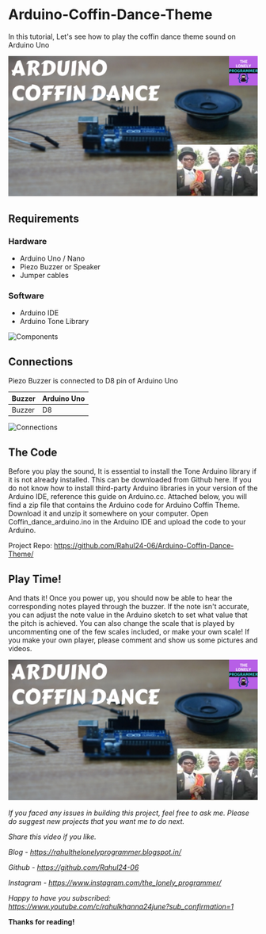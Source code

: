 # Arduino-Coffin-Dance-Theme
In this tutorial, Let's see how to play the coffin dance theme sound on Arduino Uno

[![Working Video](./images/youtube.png)]( link "Working of the Project - Click to Watch!")

## Requirements

### Hardware

* Arduino Uno / Nano
* Piezo Buzzer or Speaker
* Jumper cables

### Software

*   Arduino IDE
*   Arduino Tone Library

![Components](./images/part.png)

## Connections

Piezo Buzzer is connected to D8 pin of Arduino Uno

| Buzzer            |  Arduino Uno  |
|-----------------------|---------------|
| Buzzer |  D8 |

![Connections](./images/conn.png)

## The Code

Before you play the sound, It is essential to install the Tone Arduino library if it is not already installed. This can be downloaded from Github here. If you do not know how to install third-party Arduino libraries in your version of the Arduino IDE, reference this guide on Arduino.cc. Attached below, you will find a zip file that contains the Arduino code for Arduino Coffin Theme. Download it and unzip it somewhere on your computer. Open Coffin_dance_arduino.ino in the Arduino IDE and upload the code to your Arduino.

Project Repo: https://github.com/Rahul24-06/Arduino-Coffin-Dance-Theme/

## Play Time!

And thats it! Once you power up, you should now be able to hear the corresponding notes played through the buzzer. If the note isn't accurate, you can adjust the note value in the Arduino sketch to set what value that the pitch is achieved. You can also change the scale that is played by uncommenting one of the few scales included, or make your own scale! If you make your own player, please comment and show us some pictures and videos. <link>

[![Working Video](./images/youtube.png)](<link> "Working of the Project - Click to Watch!")


*If you faced any issues in building this project, feel free to ask me. Please do suggest new projects that you want me to do next.*

*Share this video if you like.*

*Blog - https://rahulthelonelyprogrammer.blogspot.in/*

*Github - https://github.com/Rahul24-06*

*Instagram - https://www.instagram.com/the_lonely_programmer/*

*Happy to have you subscribed: https://www.youtube.com/c/rahulkhanna24june?sub_confirmation=1*

**Thanks for reading!**
